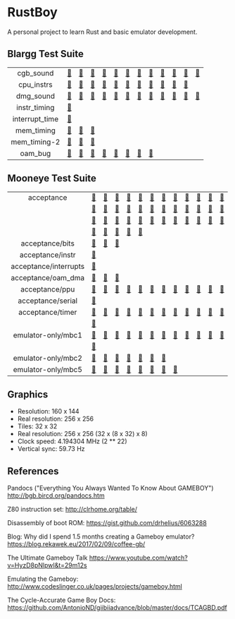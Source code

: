 # RustBoy

A personal project to learn Rust and basic emulator development.

## Blargg Test Suite

|       |       |       |       |       |       |       |       |       |       |       |       |       |
| :---: | :---: | :---: | :---: | :---: | :---: | :---: | :---: | :---: | :---: | :---: | :---: | :---: |
| cgb_sound | [:green_heart:](x "01-registers: PASS") | [:green_heart:](x "02-len ctr: PASS") | [:green_heart:](x "03-trigger: PASS") | [:green_heart:](x "04-sweep: PASS") | [:green_heart:](x "05-sweep details: PASS") | [:green_heart:](x "06-overflow on trigger: PASS") | [:green_heart:](x "07-len sweep period sync: PASS") | [:green_heart:](x "08-len ctr during power: PASS") | [:green_heart:](x "09-wave read while on: PASS") | [:green_heart:](x "10-wave trigger while on: PASS") | [:green_heart:](x "11-regs after power: PASS") | [:red_circle:](x "12-wave: FAIL") |
| cpu_instrs | [:green_heart:](x "01-special: PASS") | [:green_heart:](x "02-interrupts: PASS") | [:green_heart:](x "03-op sp,hl: PASS") | [:green_heart:](x "04-op r,imm: PASS") | [:green_heart:](x "05-op rp: PASS") | [:green_heart:](x "06-ld r,r: PASS") | [:green_heart:](x "07-jr,jp,call,ret,rst: PASS") | [:green_heart:](x "08-misc instrs: PASS") | [:green_heart:](x "09-op r,r: PASS") | [:green_heart:](x "10-bit ops: PASS") | [:green_heart:](x "11-op a,(hl): PASS") |
| dmg_sound | [:green_heart:](x "01-registers: PASS") | [:green_heart:](x "02-len ctr: PASS") | [:green_heart:](x "03-trigger: PASS") | [:green_heart:](x "04-sweep: PASS") | [:green_heart:](x "05-sweep details: PASS") | [:green_heart:](x "06-overflow on trigger: PASS") | [:green_heart:](x "07-len sweep period sync: PASS") | [:green_heart:](x "08-len ctr during power: PASS") | [:green_heart:](x "09-wave read while on: PASS") | [:red_circle:](x "10-wave trigger while on: FAIL") | [:green_heart:](x "11-regs after power: PASS") | [:red_circle:](x "12-wave write while on: FAIL") |
| instr_timing | [:green_heart:](x "instr_timing: PASS") |
| interrupt_time | [:red_circle:](x "interrupt_time: FAIL") |
| mem_timing | [:green_heart:](x "01-read_timing: PASS") | [:green_heart:](x "02-write_timing: PASS") | [:green_heart:](x "03-modify_timing: PASS") |
| mem_timing-2 | [:green_heart:](x "01-read_timing: PASS") | [:green_heart:](x "02-write_timing: PASS") | [:green_heart:](x "03-modify_timing: PASS") |
| oam_bug | [:red_circle:](x "1-lcd_sync: FAIL") | [:red_circle:](x "2-causes: FAIL") | [:green_heart:](x "3-non_causes: PASS") | [:red_circle:](x "4-scanline_timing: FAIL") | [:red_circle:](x "5-timing_bug: FAIL") | [:green_heart:](x "6-timing_no_bug: PASS") | [:red_circle:](x "7-timing_effect: FAIL") | [:red_circle:](x "8-instr_effect: FAIL") |


## Mooneye Test Suite

|       |       |       |       |       |       |       |       |       |       |       |       |       |
| :---: | :---: | :---: | :---: | :---: | :---: | :---: | :---: | :---: | :---: | :---: | :---: | :---: |
| acceptance | [:green_heart:](x "add_sp_e_timing: PASS") | [:red_circle:](x "boot_div-S: FAIL") | [:red_circle:](x "boot_div-dmg0: FAIL") | [:red_circle:](x "boot_div-dmgABCmgb: FAIL") | [:red_circle:](x "boot_div2-S: FAIL") | [:red_circle:](x "boot_hwio-S: FAIL") | [:red_circle:](x "boot_hwio-dmg0: FAIL") | [:red_circle:](x "boot_hwio-dmgABCmgb: FAIL") | [:red_circle:](x "boot_regs-dmg0: FAIL") | [:green_heart:](x "boot_regs-dmgABC: PASS") | [:red_circle:](x "boot_regs-mgb: FAIL") | [:red_circle:](x "boot_regs-sgb: FAIL") |
| | [:red_circle:](x "boot_regs-sgb2: FAIL") | [:green_heart:](x "call_cc_timing: PASS") | [:green_heart:](x "call_cc_timing2: PASS") | [:green_heart:](x "call_timing: PASS") | [:green_heart:](x "call_timing2: PASS") | [:red_circle:](x "di_timing-GS: FAIL") | [:green_heart:](x "div_timing: PASS") | [:red_circle:](x "ei_sequence: FAIL") | [:red_circle:](x "ei_timing: FAIL") | [:green_heart:](x "halt_ime0_ei: PASS") | [:red_circle:](x "halt_ime0_nointr_timing: FAIL") | [:green_heart:](x "halt_ime1_timing: PASS") |
| | [:red_circle:](x "halt_ime1_timing2-GS: FAIL") | [:red_circle:](x "if_ie_registers: FAIL") | [:red_circle:](x "intr_timing: FAIL") | [:green_heart:](x "jp_cc_timing: PASS") | [:green_heart:](x "jp_timing: PASS") | [:green_heart:](x "ld_hl_sp_e_timing: PASS") | [:green_heart:](x "oam_dma_restart: PASS") | [:green_heart:](x "oam_dma_start: PASS") | [:green_heart:](x "oam_dma_timing: PASS") | [:green_heart:](x "pop_timing: PASS") | [:green_heart:](x "push_timing: PASS") | [:red_circle:](x "rapid_di_ei: FAIL") |
| | [:green_heart:](x "ret_cc_timing: PASS") | [:green_heart:](x "ret_timing: PASS") | [:red_circle:](x "reti_intr_timing: FAIL") | [:green_heart:](x "reti_timing: PASS") | [:green_heart:](x "rst_timing: PASS") |
| acceptance/bits | [:green_heart:](x "mem_oam: PASS") | [:green_heart:](x "reg_f: PASS") | [:red_circle:](x "unused_hwio-GS: FAIL") |
| acceptance/instr | [:green_heart:](x "daa: PASS") |
| acceptance/interrupts | [:red_circle:](x "ie_push: FAIL") |
| acceptance/oam_dma | [:green_heart:](x "basic: PASS") | [:green_heart:](x "reg_read: PASS") | [:red_circle:](x "sources-GS: FAIL") |
| acceptance/ppu | [:red_circle:](x "hblank_ly_scx_timing-GS: FAIL") | [🙅](x "intr_1_2_timing-GS: SKIPPED") | [:red_circle:](x "intr_2_0_timing: FAIL") | [:red_circle:](x "intr_2_mode0_timing: FAIL") | [:red_circle:](x "intr_2_mode0_timing_sprites: FAIL") | [:red_circle:](x "intr_2_mode3_timing: FAIL") | [:red_circle:](x "intr_2_oam_ok_timing: FAIL") | [:red_circle:](x "lcdon_timing-GS: FAIL") | [:red_circle:](x "lcdon_write_timing-GS: FAIL") | [:red_circle:](x "stat_irq_blocking: FAIL") | [:red_circle:](x "stat_lyc_onoff: FAIL") | [:red_circle:](x "vblank_stat_intr-GS: FAIL") |
| acceptance/serial | [:red_circle:](x "boot_sclk_align-dmgABCmgb: FAIL") |
| acceptance/timer | [:green_heart:](x "div_write: PASS") | [:red_circle:](x "rapid_toggle: FAIL") | [:green_heart:](x "tim00: PASS") | [:green_heart:](x "tim00_div_trigger: PASS") | [:green_heart:](x "tim01: PASS") | [:green_heart:](x "tim01_div_trigger: PASS") | [:green_heart:](x "tim10: PASS") | [:green_heart:](x "tim10_div_trigger: PASS") | [:green_heart:](x "tim11: PASS") | [:green_heart:](x "tim11_div_trigger: PASS") | [:red_circle:](x "tima_reload: FAIL") | [:red_circle:](x "tima_write_reloading: FAIL") |
| | [:red_circle:](x "tma_write_reloading: FAIL") |
| emulator-only/mbc1 | [:green_heart:](x "bits_bank1: PASS") | [:red_circle:](x "bits_bank2: FAIL") | [:red_circle:](x "bits_mode: FAIL") | [:red_circle:](x "bits_ramg: FAIL") | [:red_circle:](x "multicart_rom_8Mb: FAIL") | [:red_circle:](x "ram_256kb: FAIL") | [:red_circle:](x "ram_64kb: FAIL") | [:red_circle:](x "rom_16Mb: FAIL") | [:red_circle:](x "rom_1Mb: FAIL") | [:red_circle:](x "rom_2Mb: FAIL") | [:red_circle:](x "rom_4Mb: FAIL") | [:red_circle:](x "rom_512kb: FAIL") |
| | [:red_circle:](x "rom_8Mb: FAIL") |
| emulator-only/mbc2 | [:red_circle:](x "bits_ramg: FAIL") | [:red_circle:](x "bits_romb: FAIL") | [:red_circle:](x "bits_unused: FAIL") | [:red_circle:](x "ram: FAIL") | [:red_circle:](x "rom_1Mb: FAIL") | [:red_circle:](x "rom_2Mb: FAIL") | [:red_circle:](x "rom_512kb: FAIL") |
| emulator-only/mbc5 | [:red_circle:](x "rom_16Mb: FAIL") | [:red_circle:](x "rom_1Mb: FAIL") | [:red_circle:](x "rom_2Mb: FAIL") | [:red_circle:](x "rom_32Mb: FAIL") | [:red_circle:](x "rom_4Mb: FAIL") | [:red_circle:](x "rom_512kb: FAIL") | [:red_circle:](x "rom_64Mb: FAIL") | [:red_circle:](x "rom_8Mb: FAIL") |


## Graphics

- Resolution: 160 x 144
- Real resolution: 256 x 256
- Tiles: 32 x 32
- Real resolution: 256 x 256 (32 x (8 x 32) x 8)
- Clock speed: 4.194304 MHz (2 \*\* 22)
- Vertical sync: 59.73 Hz

## References

Pandocs ("Everything You Always Wanted To Know About GAMEBOY")
<http://bgb.bircd.org/pandocs.htm>

Z80 instruction set:
<http://clrhome.org/table/>

Disassembly of boot ROM:
<https://gist.github.com/drhelius/6063288>

Blog: Why did I spend 1.5 months creating a Gameboy emulator?
<https://blog.rekawek.eu/2017/02/09/coffee-gb/>

The Ultimate Gameboy Talk
<https://www.youtube.com/watch?v=HyzD8pNlpwI&t=29m12s>

Emulating the Gameboy:
<http://www.codeslinger.co.uk/pages/projects/gameboy.html>

The Cycle-Accurate Game Boy Docs:
<https://github.com/AntonioND/giibiiadvance/blob/master/docs/TCAGBD.pdf>

